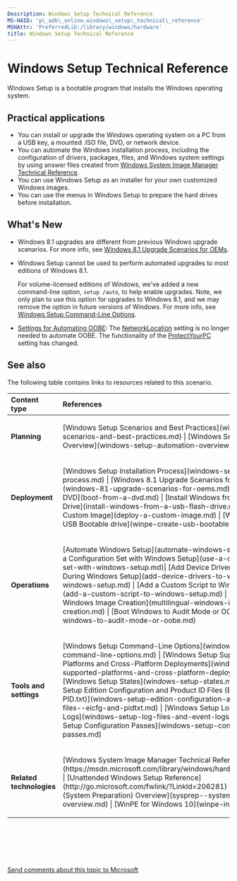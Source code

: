 ```yaml
---
Description: Windows Setup Technical Reference
MS-HAID: 'p\_adk\_online.windows\_setup\_technical\_reference'
MSHAttr: 'PreferredLib:/library/windows/hardware'
title: Windows Setup Technical Reference
---
```


# Windows Setup Technical Reference


Windows Setup is a bootable program that installs the Windows operating system.

## <span id="BKMK_APP"></span><span id="bkmk_app"></span>Practical applications


-   You can install or upgrade the Windows operating system on a PC from a USB key, a mounted .ISO file, DVD, or network device.
-   You can automate the Windows installation process, including the configuration of drivers, packages, files, and Windows system settings by using answer files created from [Windows System Image Manager Technical Reference](https://msdn.microsoft.com/library/windows/hardware/dn922445).
-   You can use Windows Setup as an installer for your own customized Windows images.
-   You can use the menus in Windows Setup to prepare the hard drives before installation.

## <span id="What_s_New"></span><span id="what_s_new"></span><span id="WHAT_S_NEW"></span>What's New


-   Windows 8.1 upgrades are different from previous Windows upgrade scenarios. For more info, see [Windows 8.1 Upgrade Scenarios for OEMs](windows-81-upgrade-scenarios-for-oems.md).

-   Windows Setup cannot be used to perform automated upgrades to most editions of Windows 8.1.

    For volume-licensed editions of Windows, we've added a new command-line option, `setup /auto`, to help enable upgrades. Note, we only plan to use this option for upgrades to Windows 8.1, and we may remove the option in future versions of Windows. For more info, see [Windows Setup Command-Line Options](windows-setup-command-line-options.md).

-   [Settings for Automating OOBE](settings-for-automating-oobe.md): The [NetworkLocation](https://msdn.microsoft.com/library/windows/hardware/dn923171) setting is no longer needed to automate OOBE. The functionality of the [ProtectYourPC](https://msdn.microsoft.com/library/windows/hardware/dn915741) setting has changed.

## <span id="BKMK_LINKS"></span><span id="bkmk_links"></span>See also


The following table contains links to resources related to this scenario.

<table>
<colgroup>
<col width="50%" />
<col width="50%" />
</colgroup>
<thead>
<tr class="header">
<th align="left">Content type</th>
<th align="left">References</th>
</tr>
</thead>
<tbody>
<tr class="odd">
<td align="left"><p><strong>Planning</strong></p></td>
<td align="left"><p>[Windows Setup Scenarios and Best Practices](windows-setup-scenarios-and-best-practices.md) | [Windows Setup Automation Overview](windows-setup-automation-overview.md)</p></td>
</tr>
<tr class="even">
<td align="left"><p><strong>Deployment</strong></p></td>
<td align="left"><p>[Windows Setup Installation Process](windows-setup-installation-process.md) | [Windows 8.1 Upgrade Scenarios for OEMs](windows-81-upgrade-scenarios-for-oems.md) | [Boot from a DVD](boot-from-a-dvd.md) | [Install Windows from a USB Flash Drive](install-windows-from-a-usb-flash-drive.md) | [Deploy a Custom Image](deploy-a-custom-image.md) | [WinPE: Create USB Bootable drive](winpe-create-usb-bootable-drive.md)</p></td>
</tr>
<tr class="odd">
<td align="left"><p><strong>Operations</strong></p></td>
<td align="left"><p>[Automate Windows Setup](automate-windows-setup.md) | [Use a Configuration Set with Windows Setup](use-a-configuration-set-with-windows-setup.md)| [Add Device Drivers to Windows During Windows Setup](add-device-drivers-to-windows-during-windows-setup.md) | [Add a Custom Script to Windows Setup](add-a-custom-script-to-windows-setup.md) | [Multilingual Windows Image Creation](multilingual-windows-image-creation.md) | [Boot Windows to Audit Mode or OOBE](boot-windows-to-audit-mode-or-oobe.md)</p></td>
</tr>
<tr class="even">
<td align="left"><p><strong>Tools and settings</strong></p></td>
<td align="left"><p>[Windows Setup Command-Line Options](windows-setup-command-line-options.md) | [Windows Setup Supported Platforms and Cross-Platform Deployments](windows-setup-supported-platforms-and-cross-platform-deployments.md) | [Windows Setup States](windows-setup-states.md) | [Windows Setup Edition Configuration and Product ID Files (EI.cfg and PID.txt)](windows-setup-edition-configuration-and-product-id-files--eicfg-and-pidtxt.md) | [Windows Setup Log Files and Event Logs](windows-setup-log-files-and-event-logs.md) | [Windows Setup Configuration Passes](windows-setup-configuration-passes.md)</p></td>
</tr>
<tr class="odd">
<td align="left"><p><strong>Related technologies</strong></p></td>
<td align="left"><p>[Windows System Image Manager Technical Reference](https://msdn.microsoft.com/library/windows/hardware/dn922445) | [Unattended Windows Setup Reference](http://go.microsoft.com/fwlink/?LinkId=206281) | [Sysprep (System Preparation) Overview](sysprep--system-preparation--overview.md) | [WinPE for Windows 10](winpe-intro.md)</p></td>
</tr>
</tbody>
</table>

 

 

 

[Send comments about this topic to Microsoft](mailto:wsddocfb@microsoft.com?subject=Documentation%20feedback%20%5Bp_adk_online\p_adk_online%5D:%20Windows%20Setup%20Technical%20Reference%20%20RELEASE:%20%284/11/2016%29&body=%0A%0APRIVACY%20STATEMENT%0A%0AWe%20use%20your%20feedback%20to%20improve%20the%20documentation.%20We%20don't%20use%20your%20email%20address%20for%20any%20other%20purpose,%20and%20we'll%20remove%20your%20email%20address%20from%20our%20system%20after%20the%20issue%20that%20you're%20reporting%20is%20fixed.%20While%20we're%20working%20to%20fix%20this%20issue,%20we%20might%20send%20you%20an%20email%20message%20to%20ask%20for%20more%20info.%20Later,%20we%20might%20also%20send%20you%20an%20email%20message%20to%20let%20you%20know%20that%20we've%20addressed%20your%20feedback.%0A%0AFor%20more%20info%20about%20Microsoft's%20privacy%20policy,%20see%20http://privacy.microsoft.com/default.aspx. "Send comments about this topic to Microsoft")




